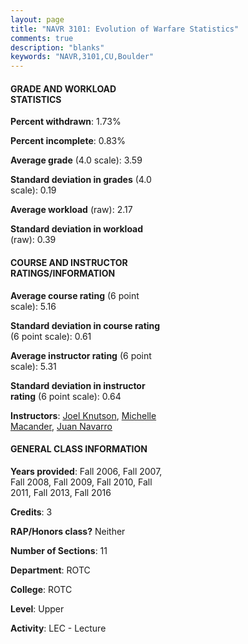 ```yaml
---
layout: page
title: "NAVR 3101: Evolution of Warfare Statistics"
comments: true
description: "blanks"
keywords: "NAVR,3101,CU,Boulder"
---
```

<head>
<script src="https://ajax.googleapis.com/ajax/libs/jquery/2.1.3/jquery.min.js"></script>
<script src="https://dl.dropboxusercontent.com/s/pc42nxpaw1ea4o9/highcharts.js?dl=0"></script>
<!-- <script src="../assets/js/highcharts.js"></script> -->
<style type="text/css">@font-face {
	font-family: "Bebas Neue";
	src: url(https://www.filehosting.org/file/details/544349/BebasNeue Regular.otf) format("opentype");
	}
	h1.Bebas { 
		font-family: "Bebas Neue", Verdana, Tahoma;
	}
</style>
</head>
<body>
	<div id="container" style="float: right; width: 45%; height: 88%; margin-left: 2.5%; margin-right: 2.5%;"></div>
	<script language="JavaScript">
		$(document).ready(function() {
		var chart = {type: 'column'};
		var title = {text: 'Grade Distribution'};
		var xAxis = {categories: ['A','B','C','D','F'],crosshair: true};
		var yAxis = {min: 0,title: {text: 'Percentage'}};
		var tooltip = {headerFormat: '<center><b><span style="font-size:20px">{point.key}</span></b></center>',
		               pointFormat: '<td style="padding:0"><b>{point.y:.1f}%</b></td>',
		               footerFormat: '</table>',shared: true,useHTML: true};
		var plotOptions = {column: {pointPadding: 0.0,borderWidth: 0}};  
		var credits = {enabled: false};var series= [{name: 'Percent',data: [71.74,23.42,4.01,0.0,0.83,]}];
		var json = {};
		json.chart = chart;
		json.title = title;
		json.tooltip = tooltip;
		json.xAxis = xAxis;
		json.yAxis = yAxis;  
		json.series = series;
		json.plotOptions = plotOptions;  
		json.credits = credits;
		$('#container').highcharts(json);
	});
	</script>
</body>
			   
#### GRADE AND WORKLOAD STATISTICS

**Percent withdrawn**: 1.73%

**Percent incomplete**: 0.83%

**Average grade** (4.0 scale): 3.59

**Standard deviation in grades** (4.0 scale): 0.19

**Average workload** (raw): 2.17

**Standard deviation in workload** (raw): 0.39

#### COURSE AND INSTRUCTOR RATINGS/INFORMATION

**Average course rating** (6 point scale): 5.16

**Standard deviation in course rating** (6 point scale): 0.61

**Average instructor rating** (6 point scale): 5.31

**Standard deviation in instructor rating** (6 point scale): 0.64

**Instructors**: <a href='../../instructors/Joel_Knutson'>Joel Knutson</a>, <a href='../../instructors/Michelle_Macander'>Michelle Macander</a>, <a href='../../instructors/Juan_Navarro'>Juan Navarro</a>

#### GENERAL CLASS INFORMATION

**Years provided**: Fall 2006, Fall 2007, Fall 2008, Fall 2009, Fall 2010, Fall 2011, Fall 2013, Fall 2016

**Credits**: 3

**RAP/Honors class?** Neither

**Number of Sections**: 11

**Department**: ROTC

**College**: ROTC

**Level**: Upper

**Activity**: LEC - Lecture
